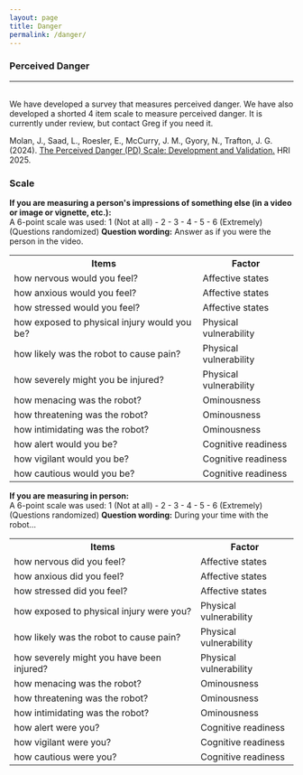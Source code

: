 ```yaml
---
layout: page
title: Danger
permalink: /danger/
---
```

<h3 id="perceived-danger">Perceived Danger</h3>
<hr><br>
We have developed a survey that measures perceived danger. We have also developed a shorted 4 item scale to measure perceived danger.  It is currently under review, but contact Greg if you need it.

<p>Molan, J., Saad, L., Roesler, E., McCurry, J. M., Gyory, N., Trafton, J. G. (2024). <a href="/papers/Perceived_Danger.pdf" target="_blank">The Perceived Danger (PD) Scale: Development and Validation.</a> HRI 2025.</p>

<h3>Scale</h3>

<b>If you are measuring a person's impressions of something else (in a video or image or vignette, etc.):</b><br>
A 6-point scale was used: 1 (Not at all) - 2 - 3 - 4 - 5 - 6 (Extremely) (Questions randomized)
<b>Question wording:</b> Answer as if you were the person in the video.  
<table>
  <tr>
    <th>Items</th>
    <th>Factor</th>
  </tr>
  <tr>
    <td>how nervous would you feel?</td>
    <td>Affective states</td>
  </tr>    
  <tr>
    <td>how anxious would you feel?</td>
    <td>Affective states</td>
  </tr>    
  <tr>
    <td>how stressed would you feel?</td>
    <td>Affective states</td>
  </tr>  
  <tr>
    <td>how exposed to physical injury would you be?</td>
    <td>Physical vulnerability</td>
  </tr>  
  <tr>
    <td>how likely was the robot to cause pain?</td>
    <td>Physical vulnerability</td>
  </tr>  
  <tr>
    <td>how severely might you be injured?</td>
    <td>Physical vulnerability</td>
  </tr>
  <tr>
    <td>how menacing was the robot?</td>
    <td>Ominousness</td>
  </tr>  
  <tr>
    <td>how threatening was the robot?</td>
    <td>Ominousness</td>
  </tr>    
  <tr>
    <td>how intimidating was the robot?</td>
    <td>Ominousness</td>
  </tr>    
  <tr>
    <td>how alert would you be?</td>
    <td>Cognitive readiness</td>
  </tr>
  <tr>
    <td>how vigilant would you be?</td>
    <td>Cognitive readiness</td>
  </tr>
  <tr>
    <td>how cautious would you be?</td>
    <td>Cognitive readiness</td>
  </tr>                               
</table>

<b>If you are measuring in person:</b><br>
A 6-point scale was used: 1 (Not at all) - 2 - 3 - 4 - 5 - 6 (Extremely)
(Questions randomized)
<b>Question wording:</b> During your time with the robot...  
<table>
  <tr>
    <th>Items</th>
    <th>Factor</th>
  </tr>
  <tr>
    <td>how nervous did you feel?</td>
    <td>Affective states</td>
  </tr>    
  <tr>
    <td>how anxious did you feel?</td>
    <td>Affective states</td>
  </tr>    
  <tr>
    <td>how stressed did you feel?</td>
    <td>Affective states</td>
  </tr>  
  <tr>
    <td>how exposed to physical injury were you?</td>
    <td>Physical vulnerability</td>
  </tr>  
  <tr>
    <td>how likely was the robot to cause pain?</td>
    <td>Physical vulnerability</td>
  </tr>  
  <tr>
    <td>how severely might you have been injured?</td>
    <td>Physical vulnerability</td>
  </tr>
  <tr>
    <td>how menacing was the robot?</td>
    <td>Ominousness</td>
  </tr>  
  <tr>
    <td>how threatening was the robot?</td>
    <td>Ominousness</td>
  </tr>    
  <tr>
    <td>how intimidating was the robot?</td>
    <td>Ominousness</td>
  </tr>    
  <tr>
    <td>how alert were you?</td>
    <td>Cognitive readiness</td>
  </tr>
  <tr>
    <td>how vigilant were you?</td>
    <td>Cognitive readiness</td>
  </tr>
  <tr>
    <td>how cautious were you?</td>
    <td>Cognitive readiness</td>
  </tr>                               
</table>


